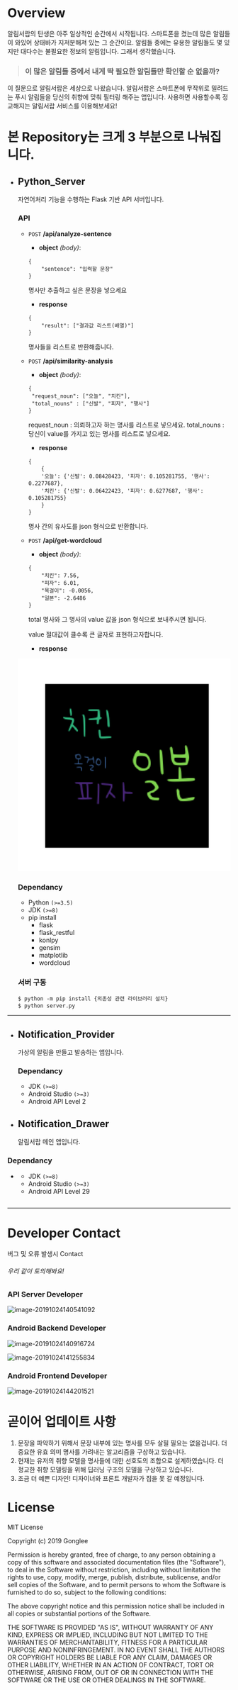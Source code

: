 # Overview

알림서랍의 탄생은 아주 일상적인 순간에서 시작됩니다. 스마트폰을 켰는데 많은 알림들이 와있어 상태바가 지저분해져 있는 그 순간이요. 알림들 중에는 유용한 알림들도 몇 있지만 대다수는 불필요한 정보의 알림입니다. 그래서 생각했습니다. 

> ### 이 많은 알림들 중에서 내게 딱 필요한 알림들만 확인할 순 없을까?

이 질문으로 알림서랍은 세상으로 나왔습니다. 알림서랍은 스마트폰에 무작위로 밀려드는 푸시 알림들을 당신의 취향에 맞춰 필터링 해주는 앱입니다. 사용하면 사용할수록 정교해지는 알림서랍 서비스를 이용해보세요!



# 본 Repository는 크게 3 부분으로 나눠집니다.





- ## Python_Server

  자연어처리 기능을 수행하는 Flask 기반 API 서버입니다.

  

  ### API

  - `POST` **/api/analyze-sentence**

    - **object** *(body)*: 

    ```
    {
        "sentence": "입력할 문장"
    }
    ```

    명사만 추출하고 싶은 문장을 넣으세요

    - **response**

    ```
    {
        "result": ["결과값 리스트(배열)"]
    }
    ```

    명사들을 리스트로 반환해줍니다.

    

  - `POST` **/api/similarity-analysis**

    - **object** *(body)*:

    ```
    {
     "request_noun": ["오늘", "치킨"],
     "total_nouns" : ["신발", "피자", "행사"]
    }
    ```

    request_noun : 의뢰하고자 하는 명사를 리스트로 넣으세요.
    total_nouns : 당신이 value를 가지고 있는 명사를 리스트로 넣으세요.

    - **response**

    ```
    {
        {
        '오늘': {'신발': 0.08428423, '피자': 0.105281755, '행사': 0.2277687}, 
        '치킨': {'신발': 0.06422423, '피자': 0.6277687, '행사': 0.105281755}
        }
    }
    ```

    명사 간의 유사도를 json 형식으로 반환합니다.

    

  - `POST` **/api/get-wordcloud**

    - **object** *(body)*:

    ```
    {
        "치킨": 7.56,
        "피자": 6.01,
        "목걸이": -0.0056,
        "일본": -2.6486
    }
    ```

    total 명사와 그 명사의 value 값을 json 형식으로 보내주시면 됩니다.   

    value 절대값이 클수록 큰 글자로 표현하고자합니다.

    - **response**

  [![img](https://github.com/noti-dropper/backend/raw/master/nouns_cloud.png)](https://github.com/noti-dropper/backend/blob/master/nouns_cloud.png)

  ### Dependancy

  - Python `(>=3.5)`
  - JDK `(>=8)`
  - pip install
    - flask
    - flask_restful
    - konlpy
    - gensim
    - matplotlib
    - wordcloud

  ### 서버 구동

  ```
  $ python -m pip install {의존성 관련 라이브러리 설치}
  $ python server.py
  ```



***

- ## Notification_Provider

  가상의 알림을 만들고 발송하는 앱입니다.

  

  ### Dependancy

  - JDK `(>=8)`
  - Android Studio `(>=3)`
  - Android API Level 2

## 

- ## Notification_Drawer

  알림서랍 메인 앱입니다. 



### 	 Dependancy

- - JDK `(>=8)`
  - Android Studio `(>=3)`
  - Android API Level 29

## 

***



# Developer Contact

버그 및 오류 발생시 Contact 

###### 우리 같이 토의해봐요!

### API Server Developer

![image-20191024140541092](https://github.com/osam2019/APP_AlimSeolap_Team/blob/master/documentation/kinjun.png)



### Android Backend Developer

![image-20191024140916724](https://github.com/osam2019/APP_AlimSeolap_Team/blob/master/documentation/You.png)

![image-20191024141255834](https://github.com/osam2019/APP_AlimSeolap_Team/blob/master/documentation/kindo.png)



### Android Frontend Developer

![image-20191024144201521](https://github.com/osam2019/APP_AlimSeolap_Team/blob/master/documentation/hyunu.bmp)







# 곧이어 업데이트 사항

1. 문장을 파악하기 위해서 문장 내부에 있는 명사를 모두 살필 필요는 없을겁니다. 더 중요한 유효 의미 명사를 가려내는 알고리즘을 구상하고 있습니다.
2. 현재는 유저의 취향 모델을 명사들에 대한 선호도의 조합으로 설계하였습니다. 더 정교한 취향 모델링을 위해 딥러닝 구조의 모델을 구상하고 있습니다.
3. 조금 더 예쁜 디자인! 디자이너와 프론트 개발자가 집을 못 갈 예정입니다.









# License

MIT License

Copyright (c) 2019 Gonglee

Permission is hereby granted, free of charge, to any person obtaining a copy
of this software and associated documentation files (the "Software"), to deal
in the Software without restriction, including without limitation the rights
to use, copy, modify, merge, publish, distribute, sublicense, and/or sell
copies of the Software, and to permit persons to whom the Software is
furnished to do so, subject to the following conditions:

The above copyright notice and this permission notice shall be included in all
copies or substantial portions of the Software.

THE SOFTWARE IS PROVIDED "AS IS", WITHOUT WARRANTY OF ANY KIND, EXPRESS OR
IMPLIED, INCLUDING BUT NOT LIMITED TO THE WARRANTIES OF MERCHANTABILITY,
FITNESS FOR A PARTICULAR PURPOSE AND NONINFRINGEMENT. IN NO EVENT SHALL THE
AUTHORS OR COPYRIGHT HOLDERS BE LIABLE FOR ANY CLAIM, DAMAGES OR OTHER
LIABILITY, WHETHER IN AN ACTION OF CONTRACT, TORT OR OTHERWISE, ARISING FROM,
OUT OF OR IN CONNECTION WITH THE SOFTWARE OR THE USE OR OTHER DEALINGS IN THE
SOFTWARE.

